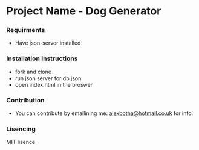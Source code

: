 # Project Name - Dog Generator

### Requirments 
* Have json-server installed

### Installation Instructions 
* fork and clone
* run json server for db.json
* open index.html in the broswer

### Contribution 
* You can contribute by emailining me: alexbotha@hotmail.co.uk for info.

### Lisencing 
MIT lisence 
